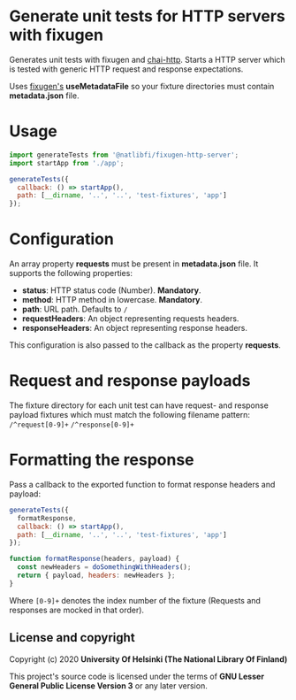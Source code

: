 # Generate unit tests for HTTP servers with fixugen

Generates unit tests with fixugen and [chai-http](). Starts a HTTP server which is tested with generic HTTP request and response expectations.

Uses [fixugen's](https://www.npmjs.com/package/@natlibfi/fixugen) **useMetadataFile** so your fixture directories must contain **metadata.json** file.

# Usage
```js
import generateTests from '@natlibfi/fixugen-http-server';
import startApp from './app';

generateTests({
  callback: () => startApp(),
  path: [__dirname, '..', '..', 'test-fixtures', 'app']
});

```
# Configuration
An array property **requests** must be present in **metadata.json** file. It supports the following properties:
- **status**: HTTP status code (Number). **Mandatory**.
- **method**: HTTP method in lowercase. **Mandatory**.
- **path**: URL path. Defaults to `/`
- **requestHeaders**: An object representing requests headers.
- **responseHeaders**: An object representing response headers.

This configuration is also passed to the callback as the property **requests**.

# Request and response payloads
The fixture directory for each unit test can have request- and response payload fixtures which must match the following filename pattern:
`/^request[0-9]+`
`/^response[0-9]+`

# Formatting the response
Pass a callback to the exported function to format response headers and payload:
```js
generateTests({
  formatResponse,
  callback: () => startApp(),
  path: [__dirname, '..', '..', 'test-fixtures', 'app']
});

function formatResponse(headers, payload) {
  const newHeaders = doSomethingWithHeaders();
  return { payload, headers: newHeaders };
}
```

Where `[0-9]+` denotes the index number of the fixture (Requests and responses are mocked in that order).

## License and copyright

Copyright (c) 2020 **University Of Helsinki (The National Library Of Finland)**

This project's source code is licensed under the terms of **GNU Lesser General Public License Version 3** or any later version.